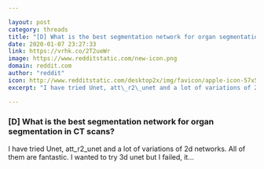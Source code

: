 ```yaml
---

layout: post
category: threads
title: "[D] What is the best segmentation network for organ segmentation in CT scans?"
date: 2020-01-07 23:27:33
link: https://vrhk.co/2T2ueWr
image: https://www.redditstatic.com/new-icon.png
domain: reddit.com
author: "reddit"
icon: http://www.redditstatic.com/desktop2x/img/favicon/apple-icon-57x57.png
excerpt: "I have tried Unet, att\_r2\_unet and a lot of variations of 2d networks. All of them are fantastic. I wanted to try 3d unet but I failed, it..."

---
```


### [D] What is the best segmentation network for organ segmentation in CT scans?

I have tried Unet, att\_r2\_unet and a lot of variations of 2d networks. All of them are fantastic. I wanted to try 3d unet but I failed, it...